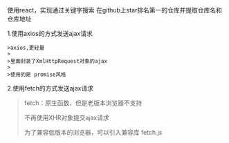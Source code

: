 使用react，实现通过关键字搜索 在github上star排名第一的仓库并提取仓库名和仓库地址

1.使用axios的方式发送ajax请求

	>axios,更轻量
	>
	>里面封装了XmlHttpRequest对象的ajax
	>
	>使用的是 promise风格

2.使用fetch的方式发送ajax请求

>fetch：原生函数，但是老版本浏览器不支持
>
>不再使用XHR对象提交ajax请求
>
>为了兼容低版本的浏览器，可以引入兼容库 fetch.js
>
>

